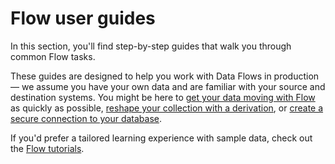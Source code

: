 # Flow user guides

In this section, you'll find step-by-step guides that walk you through common Flow tasks.

These guides are designed to help you work with Data Flows in production — we assume you have your own data and are familiar with your source and destination systems. You might be here to [get your data moving with Flow](./create-dataflow.md) as quickly as possible, [reshape your collection with a derivation](./flowctl/create-derivation.md), or [create a secure connection to your database](./connect-network.md).

If you'd prefer a tailored learning experience with sample data, check out the [Flow tutorials](../getting-started/tutorials/).